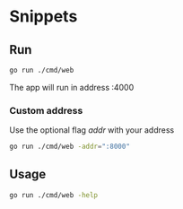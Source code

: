 # Snippets

## Run

```bash
go run ./cmd/web
```

The app will run in address :4000

### Custom address

Use the optional flag _addr_ with your address

```bash
go run ./cmd/web -addr=":8000"
```

## Usage

```bash
go run ./cmd/web -help
```
